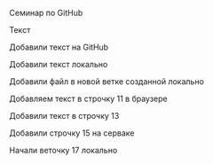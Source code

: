 Семинар по GitHub

Текст

Добавили текст на GitHub

Добавили текст локально

Добавили файл в новой ветке созданной локально

Добавляем текст в строчку 11 в браузере

Добавили текст в строчку 13

Добавили строчку 15 на серваке

Начали веточку 17 локально
